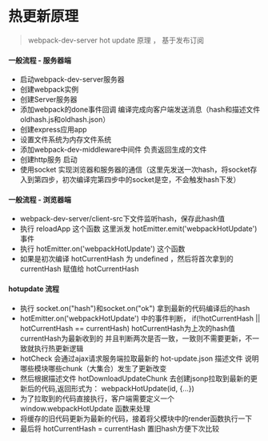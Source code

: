 # 热更新原理

> webpack-dev-server hot update 原理 ， 基于发布订阅

#### 一般流程 - 服务器端

+ 启动webpack-dev-server服务器
+ 创建webpack实例
+ 创建Server服务器
+ 添加webpack的done事件回调 编译完成向客户端发送消息（hash和描述文件oldhash.js和oldhash.json）
+ 创建express应用app
+ 设置文件系统为内存文件系统
+ 添加webpack-dev-middleware中间件 负责返回生成的文件
+ 创建http服务 启动
+ 使用socket 实现浏览器和服务器的通信（这里先发送一次hash，将socket存入到第四步，初次编译完第四步中的socket是空，不会触发hash下发）

#### 一般流程 - 浏览器端

+ webpack-dev-server/client-src下文件监听hash，保存此hash值
+ 执行 reloadApp 这个函数 这里派发 hotEmitter.emit('webpackHotUpdate') 事件
+ 执行 hotEmitter.on('webpackHotUpdate') 这个函数
+ 如果是初次编译 hotCurrentHash 为 undefined ，然后将首次拿到的 currentHash 赋值给 hotCurrentHash


#### hotupdate 流程

+ 执行 socket.on("hash")和socket.on("ok") 拿到最新的代码编译后的hash
+ hotEmitter.on('webpackHotUpdate') 中的事件判断， if(!hotCurrentHash || hotCurrentHash == currentHash) hotCurrentHash为上次的hash值 currentHash为最新收到的 并且判断两次是否一致，一致则不需要更新，不一致就执行热更新逻辑
+ hotCheck 会通过ajax请求服务端拉取最新的 hot-update.json 描述文件 说明哪些模块哪些chunk（大集合）发生了更新改变
+ 然后根据描述文件 hotDownloadUpdateChunk 去创建jsonp拉取到最新的更新后的代码,返回形式为： webpackHotUpdate(id, {...})
+ 为了拉取到的代码直接执行，客户端需要定义一个 window.webpackHotUpdate 函数来处理
+ 将缓存的旧代码更新为最新的代码，接着将父模块中的render函数执行一下
+ 最后将 hotCurrentHash = currentHash 置旧hash方便下次比较